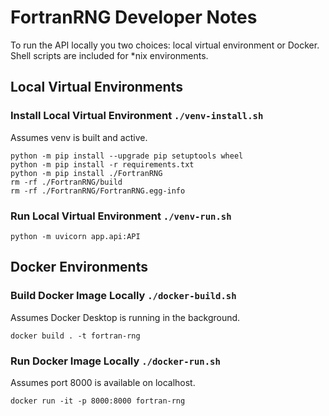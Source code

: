 # FortranRNG Developer Notes
To run the API locally you two choices: local virtual environment or Docker. Shell scripts are included for *nix environments.

## Local Virtual Environments

### Install Local Virtual Environment `./venv-install.sh`
Assumes venv is built and active.
```shell
python -m pip install --upgrade pip setuptools wheel
python -m pip install -r requirements.txt
python -m pip install ./FortranRNG
rm -rf ./FortranRNG/build
rm -rf ./FortranRNG/FortranRNG.egg-info
```

### Run Local Virtual Environment `./venv-run.sh`
```shell
python -m uvicorn app.api:API
```

## Docker Environments

### Build Docker Image Locally `./docker-build.sh`
Assumes Docker Desktop is running in the background.
```shell
docker build . -t fortran-rng
```

### Run Docker Image Locally `./docker-run.sh`
Assumes port 8000 is available on localhost.
```shell
docker run -it -p 8000:8000 fortran-rng
```
